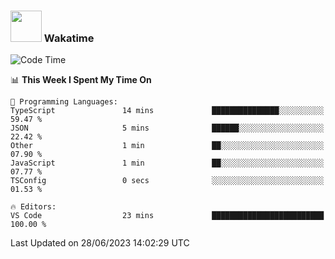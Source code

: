 ### <img src="https://media.giphy.com/media/VgCDAzcKvsR6OM0uWg/giphy.gif" width="50"> Wakatime

  <!--START_SECTION:waka-->
![Code Time](http://img.shields.io/badge/Code%20Time-1%2C412%20hrs%2016%20mins-blue)

📊 **This Week I Spent My Time On** 

```text
💬 Programming Languages: 
TypeScript               14 mins             ███████████████░░░░░░░░░░   59.47 % 
JSON                     5 mins              ██████░░░░░░░░░░░░░░░░░░░   22.42 % 
Other                    1 min               ██░░░░░░░░░░░░░░░░░░░░░░░   07.90 % 
JavaScript               1 min               ██░░░░░░░░░░░░░░░░░░░░░░░   07.77 % 
TSConfig                 0 secs              ░░░░░░░░░░░░░░░░░░░░░░░░░   01.53 % 

🔥 Editors: 
VS Code                  23 mins             █████████████████████████   100.00 % 
```


 Last Updated on 28/06/2023 14:02:29 UTC
<!--END_SECTION:waka-->
